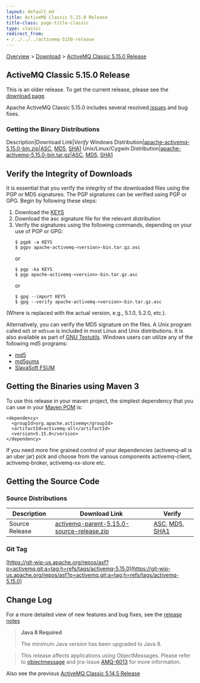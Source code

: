 ```yaml
---
layout: default_md
title: ActiveMQ Classic 5.15.0 Release 
title-class: page-title-classic
type: classic
redirect_from:
- /../../../activemq-5150-release
---
```


[Overview](overview) > [Download](download) > [ActiveMQ Classic 5.15.0 Release](classic-05-15-00)

ActiveMQ Classic 5.15.0 Release
-----------------------

<div class="alert alert-warning">
  This is an older release. To get the current release, please see the <a href="{{site.baseurl}}/components/classic/download" class="alert-link">download page</a>.
</div>

Apache ActiveMQ Classic 5.15.0 includes several resolved[ issues](https://issues.apache.org/jira/secure/ReleaseNote.jspa?projectId=12311210&version=12338054) and bug fixes.

### Getting the Binary Distributions

Description|Download Link|_Verify_
Windows Distribution|[apache-activemq-5.15.0-bin.zip](https://archive.apache.org/dist/activemq/5.15.0/apache-activemq-5.15.0-bin.zip)|[ASC](https://archive.apache.org/dist/activemq/5.15.0/apache-activemq-5.15.0-bin.zip.asc), [MD5](https://archive.apache.org/dist/activemq/5.15.0/apache-activemq-5.15.0-bin.zip.md5), [SHA1](https://archive.apache.org/dist/activemq/5.15.0/apache-activemq-5.15.0-bin.zip.sha1)
Unix/Linux/Cygwin Distribution|[apache-activemq-5.15.0-bin.tar.gz](https://archive.apache.org/dist/activemq/5.15.0/apache-activemq-5.15.0-bin.tar.gz)|[ASC](https://archive.apache.org/dist/activemq/5.15.0/apache-activemq-5.15.0-bin.tar.gz.asc), [MD5](https://archive.apache.org/dist/activemq/5.15.0/apache-activemq-5.15.0-bin.tar.gz.md5), [SHA1](https://archive.apache.org/dist/activemq/5.15.0/apache-activemq-5.15.0-bin.tar.gz.sha1)

Verify the Integrity of Downloads
---------------------------------

It is essential that you verify the integrity of the downloaded files using the PGP or MD5 signatures. The PGP signatures can be verified using PGP or GPG. Begin by following these steps:

1.  Download the [KEYS](http://www.apache.org/dist/activemq/KEYS)
2.  Download the asc signature file for the relevant distribution
3.  Verify the signatures using the following commands, depending on your use of PGP or GPG:
    ```
    $ pgpk -a KEYS
    $ pgpv apache-activemq-<version>-bin.tar.gz.asc
    ```
    or
    ```
    $ pgp -ka KEYS
    $ pgp apache-activemq-<version>-bin.tar.gz.asc
    ```
    or
    ```
    $ gpg --import KEYS
    $ gpg --verify apache-activemq-<version>-bin.tar.gz.asc
    ```

(Where <version> is replaced with the actual version, e.g., 5.1.0, 5.2.0, etc.).

Alternatively, you can verify the MD5 signature on the files. A Unix program called `md5` or `md5sum` is included in most Linux and Unix distributions. It is also available as part of [GNU Textutils](http://www.gnu.org/software/textutils/textutils.html). Windows users can utilize any of the following md5 programs:

*   [md5](http://www.fourmilab.ch/md5/)
*   [md5sums](http://www.pc-tools.net/win32/md5sums/)
*   [SlavaSoft FSUM](http://www.slavasoft.com/fsum/)

Getting the Binaries using Maven 3
----------------------------------

To use this release in your maven project, the simplest dependency that you can use in your [Maven POM](http://maven.apache.org/guides/introduction/introduction-to-the-pom.html) is:
```
<dependency>
  <groupId>org.apache.activemq</groupId>
  <artifactId>activemq-all</artifactId>
  <version>5.15.0</version>
</dependency>
```
If you need more fine grained control of your dependencies (activemq-all is an uber jar) pick and choose from the various components activemq-client, activemq-broker, activemq-xx-store etc.

Getting the Source Code
-----------------------

### Source Distributions

Description|Download Link|Verify
---|---|---
Source Release|[activemq-parent-5.15.0-source-release.zip](https://archive.apache.org/dist/activemq/5.15.0/activemq-parent-5.15.0-source-release.zip)|[ASC](https://archive.apache.org/dist/activemq/5.15.0/activemq-parent-5.15.0-source-release.zip.asc), [MD5](https://archive.apache.org/dist/activemq/5.15.0/activemq-parent-5.15.0-source-release.zip.md5), [SHA1](https://archive.apache.org/dist/activemq/5.15.0/activemq-parent-5.15.0-source-release.zip.sha1)

### Git Tag

[https://git-wip-us.apache.org/repos/asf?p=activemq.git;a=tag;h=refs/tags/activemq-5.15.0](https://git-wip-us.apache.org/repos/asf?p=activemq.git;a=tag;h=refs/tags/activemq-5.15.0)

Change Log
----------

For a more detailed view of new features and bug fixes, see the [release notes](https://issues.apache.org/jira/secure/ReleaseNote.jspa?projectId=12311210&version=12338054)

> **Java 8 Required**
> 
> The minimum Java version has been upgraded to Java 8.

> This release affects applications using ObjectMessages. Please refer to [objectmessage](objectmessage) and jira-issue [AMQ-6013](https://issues.apache.org/jira/browse/AMQ-6013) for more information.

Also see the previous [ActiveMQ Classic 5.14.5 Release](classic-05-14-05)

